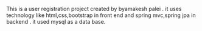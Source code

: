 This is a user registration project created by byamakesh palei . it uses technology like html,css,bootstrap in front end and spring mvc,spring jpa in backend . it used mysql as a data base. 

